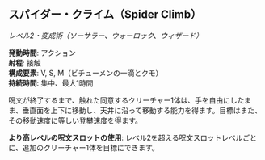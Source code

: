 ## スパイダー・クライム（Spider Climb）
*レベル2・変成術（ソーサラー、ウォーロック、ウィザード）*

**発動時間**: アクション  
**射程**: 接触  
**構成要素**: V, S, M（ビチューメンの一滴とクモ）  
**持続時間**: 集中、最大1時間

呪文が終了するまで、触れた同意するクリーチャー1体は、手を自由にしたまま、垂直面を上下に移動し、天井に沿って移動する能力を得ます。目標はまた、その移動速度に等しい登攀速度を得ます。

**より高レベルの呪文スロットの使用**: レベル2を超える呪文スロットレベルごとに、追加のクリーチャー1体を目標にできます。